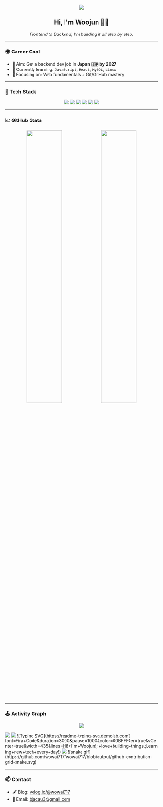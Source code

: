 <p align="center">
  <img src="https://capsule-render.vercel.app/api?type=waving&color=0:6DD5FA,100:2980B9&height=200&section=header&text=WOOJUN%20NAM&fontSize=40&fontColor=ffffff&animation=fadeIn" />
</p>

<h2 align="center">Hi, I'm Woojun 👨‍💻</h2>

<p align="center">
  <i>Frontend to Backend, I'm building it all step by step.</i>
</p>

---

### 🌍 Career Goal

- 🎯 Aim: Get a backend dev job in **Japan 🇯🇵 by 2027**
- 🌱 Currently learning: `JavaScript`, `React`, `MySQL`, `Linux`
- 🧱 Focusing on: Web fundamentals + Git/GitHub mastery

---

### 🧰 Tech Stack

<p align="center">
  <img src="https://img.shields.io/badge/JavaScript-F7DF1E?style=flat-square&logo=javascript&logoColor=black"/>
  <img src="https://img.shields.io/badge/React-61DAFB?style=flat-square&logo=react&logoColor=black"/>
  <img src="https://img.shields.io/badge/MySQL-4479A1?style=flat-square&logo=mysql&logoColor=white"/>
  <img src="https://img.shields.io/badge/Linux-FCC624?style=flat-square&logo=linux&logoColor=black"/>
  <img src="https://img.shields.io/badge/Git-F05032?style=flat-square&logo=git&logoColor=white"/>
  <img src="https://img.shields.io/badge/GitHub-181717?style=flat-square&logo=github&logoColor=white"/>
</p>

---

### 📈 GitHub Stats

<p align="center">
  <img src="https://github-readme-stats.vercel.app/api?username=wowai717&show_icons=true&theme=gruvbox&hide_border=true" width="48%" />
  <img src="https://github-readme-stats.vercel.app/api/top-langs/?username=wowai717&layout=compact&theme=gruvbox&hide_border=true" width="48%" />
</p>

---

### 🕹 Activity Graph

<p align="center">
  <img src="https://github-readme-activity-graph.vercel.app/graph?username=wowai717&theme=github-compact&color=58a6ff&point=ffffff&hide_border=true" />
</p>
<img src="https://github-readme-stats.vercel.app/api?username=wowai717&show_icons=true&theme=tokyonight" />
<img src="https://github-readme-stats.vercel.app/api/top-langs/?username=wowai717&layout=compact&theme=tokyonight" />
![Typing SVG](https://readme-typing-svg.demolab.com?font=Fira+Code&duration=3000&pause=1000&color=00BFFF&center=true&vCenter=true&width=435&lines=Hi!+I'm+Woojun!;I+love+building+things.;Learning+new+tech+every+day!)
<img src="https://github-profile-trophy.vercel.app/?username=wowai717&theme=onedark&column=7" />
<!-- GitHub Actions로 지렁이 커밋 그래프 -->
![snake gif](https://github.com/wowai717/wowai717/blob/output/github-contribution-grid-snake.svg)


---

### 📫 Contact

- 🖋 Blog: [velog.io/@wowai717](https://velog.io/@wowai717)
- 📧 Email: bjacau3@gmail.com
